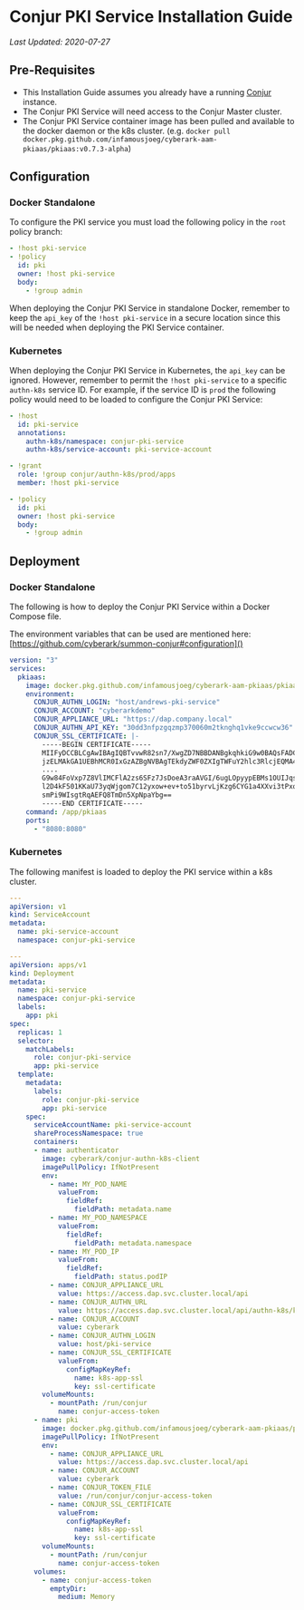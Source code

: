# Conjur PKI Service Installation Guide

_Last Updated: 2020-07-27_

## Pre-Requisites

* This Installation Guide assumes you already have a running [Conjur](https://conjur.org) instance. 
* The Conjur PKI Service will need access to the Conjur Master cluster.
* The Conjur PKI Service container image has been pulled and available to the docker daemon or the k8s cluster. (e.g. `docker pull docker.pkg.github.com/infamousjoeg/cyberark-aam-pkiaas/pkiaas:v0.7.3-alpha`)

## Configuration

### Docker Standalone

To configure the PKI service you must load the following policy in the `root` policy branch:

```yaml
- !host pki-service
- !policy
  id: pki
  owner: !host pki-service
  body:
    - !group admin
```

When deploying the Conjur PKI Service in standalone Docker, remember to keep the `api_key` of the `!host pki-service` in a secure location since this will be needed when deploying the PKI Service container.

### Kubernetes

When deploying the Conjur PKI Service in Kubernetes, the `api_key` can be ignored. However, remember to permit the `!host pki-service` to a specific `authn-k8s` service ID. For example, if the service ID is `prod` the following policy would need to be loaded to configure the Conjur PKI Service:

```yaml
- !host 
  id: pki-service
  annotations:
    authn-k8s/namespace: conjur-pki-service
    authn-k8s/service-account: pki-service-account

- !grant
  role: !group conjur/authn-k8s/prod/apps
  member: !host pki-service

- !policy
  id: pki
  owner: !host pki-service
  body:
    - !group admin
```

## Deployment

### Docker Standalone

The following is how to deploy the Conjur PKI Service within a Docker Compose file.

The environment variables that can be used are mentioned here: [https://github.com/cyberark/summon-conjur#configuration]()

```yaml
version: "3"
services:
  pkiaas:
    image: docker.pkg.github.com/infamousjoeg/cyberark-aam-pkiaas/pkiaas:latest
    environment:
      CONJUR_AUTHN_LOGIN: "host/andrews-pki-service"
      CONJUR_ACCOUNT: "cyberarkdemo"
      CONJUR_APPLIANCE_URL: "https://dap.company.local"
      CONJUR_AUTHN_API_KEY: "30dd3nfpzgqzmp370060m2tknghq1vke9ccwcw36"
      CONJUR_SSL_CERTIFICATE: |-
        -----BEGIN CERTIFICATE-----
        MIIFyDCCBLCgAwIBAgIQBTvvwR82sn7/XwgZD7NBBDANBgkqhkiG9w0BAQsFADCB
        jzELMAkGA1UEBhMCR0IxGzAZBgNVBAgTEkdyZWF0ZXIgTWFuY2hlc3RlcjEQMA4G
        ....
        G9w84FoVxp7Z8VlIMCFlA2zs6SFz7JsDoeA3raAVGI/6ugLOpyypEBMs1OUIJqsi
        l2D4kF501KKaU73yqWjgom7C12yxow+ev+to51byrvLjKzg6CYG1a4XXvi3tPxq3
        smPi9WIsgtRqAEFQ8TmDn5XpNpaYbg==
        -----END CERTIFICATE-----
    command: /app/pkiaas
    ports:
      - "8080:8080"
```

### Kubernetes
The following manifest is loaded to deploy the PKI service within a k8s cluster.

```yaml
---
apiVersion: v1
kind: ServiceAccount
metadata:
  name: pki-service-account
  namespace: conjur-pki-service

---
apiVersion: apps/v1
kind: Deployment
metadata:
  name: pki-service
  namespace: conjur-pki-service
  labels:
    app: pki
spec:
  replicas: 1
  selector:
    matchLabels:
      role: conjur-pki-service
      app: pki-service
  template:
    metadata:
      labels:
        role: conjur-pki-service
        app: pki-service
    spec:
      serviceAccountName: pki-service-account
      shareProcessNamespace: true
      containers:
      - name: authenticator
        image: cyberark/conjur-authn-k8s-client
        imagePullPolicy: IfNotPresent
        env:
          - name: MY_POD_NAME
            valueFrom:
              fieldRef:
                fieldPath: metadata.name
          - name: MY_POD_NAMESPACE
            valueFrom:
              fieldRef:
                fieldPath: metadata.namespace
          - name: MY_POD_IP
            valueFrom:
              fieldRef:
                fieldPath: status.podIP
          - name: CONJUR_APPLIANCE_URL
            value: https://access.dap.svc.cluster.local/api
          - name: CONJUR_AUTHN_URL
            value: https://access.dap.svc.cluster.local/api/authn-k8s/k8s-follower
          - name: CONJUR_ACCOUNT
            value: cyberark
          - name: CONJUR_AUTHN_LOGIN
            value: host/pki-service
          - name: CONJUR_SSL_CERTIFICATE
            valueFrom:
              configMapKeyRef:
                name: k8s-app-ssl
                key: ssl-certificate
        volumeMounts:
          - mountPath: /run/conjur
            name: conjur-access-token
      - name: pki
        image: docker.pkg.github.com/infamousjoeg/cyberark-aam-pkiaas/pkiaas:latest
        imagePullPolicy: IfNotPresent
        env:
          - name: CONJUR_APPLIANCE_URL
            value: https://access.dap.svc.cluster.local/api
          - name: CONJUR_ACCOUNT
            value: cyberark
          - name: CONJUR_TOKEN_FILE
            value: /run/conjur/conjur-access-token
          - name: CONJUR_SSL_CERTIFICATE
            valueFrom:
              configMapKeyRef:
                name: k8s-app-ssl
                key: ssl-certificate
        volumeMounts:
          - mountPath: /run/conjur
            name: conjur-access-token
      volumes:
        - name: conjur-access-token
          emptyDir:
            medium: Memory
```
